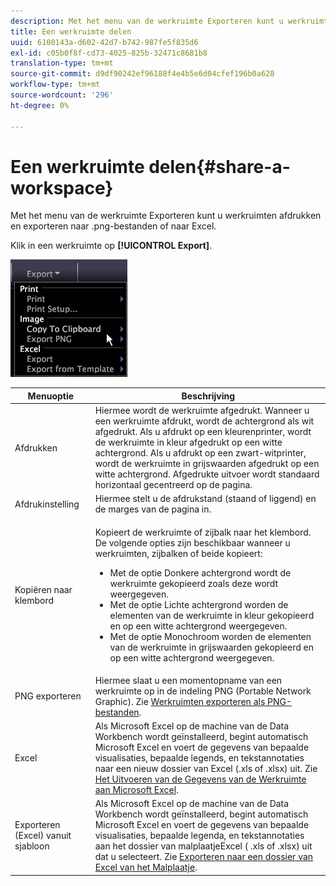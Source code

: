 ```yaml
---
description: Met het menu van de werkruimte Exporteren kunt u werkruimten afdrukken en exporteren naar .png-bestanden of naar Excel.
title: Een werkruimte delen
uuid: 6100143a-d602-42d7-b742-987fe5f835d6
exl-id: c05b0f8f-cd73-4025-825b-32471c8681b8
translation-type: tm+mt
source-git-commit: d9df90242ef96188f4e4b5e6d04cfef196b0a628
workflow-type: tm+mt
source-wordcount: '296'
ht-degree: 0%

---
```


# Een werkruimte delen{#share-a-workspace}

Met het menu van de werkruimte Exporteren kunt u werkruimten afdrukken en exporteren naar .png-bestanden of naar Excel.

Klik in een werkruimte op **[!UICONTROL Export]**.

![](assets/mnu_export.png)

<table id="table_900D1AB7B08749469DA9544C5D37096F"> 
 <thead> 
  <tr> 
   <th colname="col1" class="entry"> Menuoptie </th> 
   <th colname="col2" class="entry"> Beschrijving </th> 
  </tr> 
 </thead>
 <tbody> 
  <tr> 
   <td colname="col1"> Afdrukken </td> 
   <td colname="col2"> Hiermee wordt de werkruimte afgedrukt. Wanneer u een werkruimte afdrukt, wordt de achtergrond als wit afgedrukt. Als u afdrukt op een kleurenprinter, wordt de werkruimte in kleur afgedrukt op een witte achtergrond. Als u afdrukt op een zwart-witprinter, wordt de werkruimte in grijswaarden afgedrukt op een witte achtergrond. Afgedrukte uitvoer wordt standaard horizontaal gecentreerd op de pagina. </td> 
  </tr> 
  <tr> 
   <td colname="col1"> Afdrukinstelling </td> 
   <td colname="col2"> Hiermee stelt u de afdrukstand (staand of liggend) en de marges van de pagina in. </td> 
  </tr> 
  <tr> 
   <td colname="col1"> Kopiëren naar klembord </td> 
   <td colname="col2"> <p>Kopieert de werkruimte of zijbalk naar het klembord. De volgende opties zijn beschikbaar wanneer u werkruimten, zijbalken of beide kopieert: 
     <ul id="ul_F7338E53385B4AE39FBCF1C3A80276CE"> 
      <li id="li_9A3147A64B1C443AAE2843A5260E3273">Met de optie Donkere achtergrond wordt de werkruimte gekopieerd zoals deze wordt weergegeven. </li> 
      <li id="li_516B6162FDA747CFBB2886E71DF49146">Met de optie Lichte achtergrond worden de elementen van de werkruimte in kleur gekopieerd en op een witte achtergrond weergegeven. </li> 
      <li id="li_E0B5E9D31F5948238DEB0D75E235BAE3">Met de optie Monochroom worden de elementen van de werkruimte in grijswaarden gekopieerd en op een witte achtergrond weergegeven. </li> 
     </ul> </p> </td> 
  </tr> 
  <tr> 
   <td colname="col1"> PNG exporteren </td> 
   <td colname="col2">Hiermee slaat u een momentopname van een werkruimte op in de indeling PNG (Portable Network Graphic). Zie <a href="../../../home/c-get-started/c-work-worksp/c-ex-wksp.md#section-f9fbe0f0a1c341e2b063cce106cac35e"> Werkruimten exporteren als PNG-bestanden</a>. </td> 
  </tr> 
  <tr> 
   <td colname="col1"> Excel </td> 
   <td colname="col2"> Als Microsoft Excel op de machine van de Data Workbench wordt geïnstalleerd, begint automatisch Microsoft Excel en voert de gegevens van bepaalde visualisaties, bepaalde legends, en tekstannotaties naar een nieuw dossier van Excel (.xls of .xlsx) uit. Zie <a href="../../../home/c-get-started/c-work-worksp/c-ex-wksp.md#section-fe214e3dbc364d2eba3834d62d295acb"> Het Uitvoeren van de Gegevens van de Werkruimte aan Microsoft Excel</a>. </td> 
  </tr> 
  <tr> 
   <td colname="col1"> Exporteren (Excel) vanuit sjabloon </td> 
   <td colname="col2"> Als Microsoft Excel op de machine van de Data Workbench wordt geïnstalleerd, begint automatisch Microsoft Excel en voert de gegevens van bepaalde visualisaties, bepaalde legenda, en tekstannotaties aan het dossier van malplaatjeExcel (<span class="filepath"> .xls</span> of <span class="filepath"> .xlsx</span>) uit dat u selecteert. Zie <a href="../../../home/c-get-started/c-work-worksp/c-ex-wksp.md#section-814772929ca64cf6b92b89d3fdd02302"> Exporteren naar een dossier van Excel van het Malplaatje</a>. </td> 
  </tr> 
 </tbody> 
</table>
